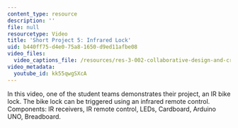 ```yaml
---
content_type: resource
description: ''
file: null
resourcetype: Video
title: 'Short Project 5: Infrared Lock'
uid: b440ff75-d4e0-75a8-1650-d9ed11afbe08
video_files:
  video_captions_file: /resources/res-3-002-collaborative-design-and-creative-expression-with-arduino-microcontrollers-january-iap-2017/student-projects/short-project/short-project-5-infrared-lock/kk55qwgSXcA.vtt
video_metadata:
  youtube_id: kk55qwgSXcA
---
```


In this video, one of the student teams demonstrates their project, an IR bike lock. The bike lock can be triggered using an infrared remote control. Components: IR receivers, IR remote control, LEDs, Cardboard, Arduino UNO, Breadboard.